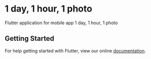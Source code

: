 # 1 day, 1 hour, 1 photo

Flutter application for mobile app 1 day, 1 hour, 1 photo


## Getting Started

For help getting started with Flutter, view our online
[documentation](https://flutter.io/).
